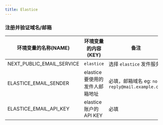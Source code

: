 ```yaml
---
title: Elastice
---
```


### 注册并验证域名/邮箱

| 环境变量的名称(NAME)             | 环境变量的内容(KEY)         | 备注                                      |
|---------------------------|----------------------|-----------------------------------------|
| NEXT_PUBLIC_EMAIL_SERVICE | `elastice`           | 选择 `elastice` 发件服务                      |
| ELASTICE_EMAIL_SENDER     | elastice 要使用的发件人邮箱地址 | 必填，邮箱域名 eg: `no-reply@mail.example.com` |
| ELASTICE_EMAIL_API_KEY    | elastice 账户的 API KEY | 必填                                      |


